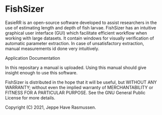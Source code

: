 # FishSizer

EasieRR is an open-source software developed to assist researchers in the use of estimating length and depth of fish larvae. FishSizer has an intuitive graphical user interface (GUI) which facilitate efficient workflow when working with large datasets. It contain windows for visually verification of automatic parameter extraction. In case of unsatisfactory extraction, manual measurements id done very intuitively.

Application Documentation

In this repositary a manual is uploaded. Using this manual should give insight enough to use this software. 

FishSizer is distributed in the hope that it will be useful, but WITHOUT ANY WARRANTY; without even the implied warranty of MERCHANTABILITY or FITNESS FOR A PARTICULAR PURPOSE. See the GNU General Public License for more details.

Copyright (C) 2021, Jeppe Have Rasmussen.
